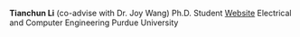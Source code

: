 **Tianchun Li** (co-advise with Dr. Joy Wang)
Ph.D. Student [Website](https://www.linkedin.com/in/tianchun/)
Electrical and Computer Engineering
Purdue University 
